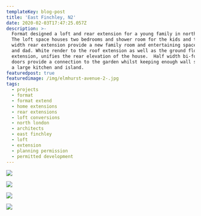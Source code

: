 ```yaml
---
templateKey: blog-post
title: 'East Finchley, N2'
date: 2020-02-03T17:47:25.057Z
description: >-
  Format designed a loft and rear extension for a young family in north London.
  The loft space houses two bedrooms and shower room for the kids and the full
  width rear extension provide a new family room and entertaining space for mum
  and dad. White render to the roof extension as well as the ground floor
  extension, unifies the rear elevation of the house.  Half width bi-fold doors
  doors provide a connection to the garden whilst keeping enough wall space for
  a large kitchen and island. 
featuredpost: true
featuredimage: /img/elmhurst-avenue-2-.jpg
tags:
  - projects
  - format
  - format extend
  - home extensions
  - rear extensions
  - loft conversions
  - north london
  - architects
  - east finchley
  - loft
  - extension
  - planning permission
  - permitted development
---
```

![](/img/elmhurst-avenue-2-.jpg)

![](/img/elmhurst-avenue-18-.jpg)

![](/img/elmhurst-avenue-50-.jpg)

![](/img/elmhurst-avenue-38-.jpg)

